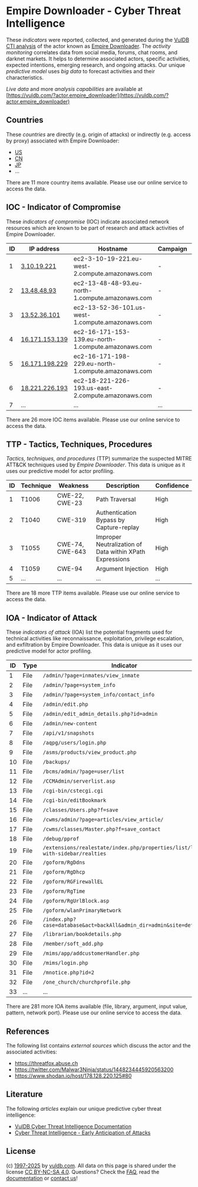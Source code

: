 # Empire Downloader - Cyber Threat Intelligence

These _indicators_ were reported, collected, and generated during the [VulDB CTI analysis](https://vuldb.com/?kb.cti) of the actor known as [Empire Downloader](https://vuldb.com/?actor.empire_downloader). The _activity monitoring_ correlates data from social media, forums, chat rooms, and darknet markets. It helps to determine associated actors, specific activities, expected intentions, emerging research, and ongoing attacks. Our unique _predictive model_ uses _big data_ to forecast activities and their characteristics.

_Live data_ and more _analysis capabilities_ are available at [https://vuldb.com/?actor.empire_downloader](https://vuldb.com/?actor.empire_downloader)

## Countries

These _countries_ are directly (e.g. origin of attacks) or indirectly (e.g. access by proxy) associated with Empire Downloader:

* [US](https://vuldb.com/?country.us)
* [CN](https://vuldb.com/?country.cn)
* [JP](https://vuldb.com/?country.jp)
* ...

There are 11 more country items available. Please use our online service to access the data.

## IOC - Indicator of Compromise

These _indicators of compromise_ (IOC) indicate associated network resources which are known to be part of research and attack activities of Empire Downloader.

ID | IP address | Hostname | Campaign | Confidence
-- | ---------- | -------- | -------- | ----------
1 | [3.10.19.221](https://vuldb.com/?ip.3.10.19.221) | ec2-3-10-19-221.eu-west-2.compute.amazonaws.com | - | Medium
2 | [13.48.48.93](https://vuldb.com/?ip.13.48.48.93) | ec2-13-48-48-93.eu-north-1.compute.amazonaws.com | - | Medium
3 | [13.52.36.101](https://vuldb.com/?ip.13.52.36.101) | ec2-13-52-36-101.us-west-1.compute.amazonaws.com | - | Medium
4 | [16.171.153.139](https://vuldb.com/?ip.16.171.153.139) | ec2-16-171-153-139.eu-north-1.compute.amazonaws.com | - | Medium
5 | [16.171.198.229](https://vuldb.com/?ip.16.171.198.229) | ec2-16-171-198-229.eu-north-1.compute.amazonaws.com | - | Medium
6 | [18.221.226.193](https://vuldb.com/?ip.18.221.226.193) | ec2-18-221-226-193.us-east-2.compute.amazonaws.com | - | Medium
7 | ... | ... | ... | ...

There are 26 more IOC items available. Please use our online service to access the data.

## TTP - Tactics, Techniques, Procedures

_Tactics, techniques, and procedures_ (TTP) summarize the suspected MITRE ATT&CK techniques used by _Empire Downloader_. This data is unique as it uses our predictive model for actor profiling.

ID | Technique | Weakness | Description | Confidence
-- | --------- | -------- | ----------- | ----------
1 | T1006 | CWE-22, CWE-23 | Path Traversal | High
2 | T1040 | CWE-319 | Authentication Bypass by Capture-replay | High
3 | T1055 | CWE-74, CWE-643 | Improper Neutralization of Data within XPath Expressions | High
4 | T1059 | CWE-94 | Argument Injection | High
5 | ... | ... | ... | ...

There are 18 more TTP items available. Please use our online service to access the data.

## IOA - Indicator of Attack

These _indicators of attack_ (IOA) list the potential fragments used for technical activities like reconnaissance, exploitation, privilege escalation, and exfiltration by Empire Downloader. This data is unique as it uses our predictive model for actor profiling.

ID | Type | Indicator | Confidence
-- | ---- | --------- | ----------
1 | File | `/admin/?page=inmates/view_inmate` | High
2 | File | `/admin/?page=system_info` | High
3 | File | `/admin/?page=system_info/contact_info` | High
4 | File | `/admin/edit.php` | High
5 | File | `/admin/edit_admin_details.php?id=admin` | High
6 | File | `/admin/new-content` | High
7 | File | `/api/v1/snapshots` | High
8 | File | `/aqpg/users/login.php` | High
9 | File | `/asms/products/view_product.php` | High
10 | File | `/backups/` | Medium
11 | File | `/bcms/admin/?page=user/list` | High
12 | File | `/CCMAdmin/serverlist.asp` | High
13 | File | `/cgi-bin/cstecgi.cgi` | High
14 | File | `/cgi-bin/editBookmark` | High
15 | File | `/classes/Users.php?f=save` | High
16 | File | `/cwms/admin/?page=articles/view_article/` | High
17 | File | `/cwms/classes/Master.php?f=save_contact` | High
18 | File | `/debug/pprof` | Medium
19 | File | `/extensions/realestate/index.php/properties/list/list-with-sidebar/realties` | High
20 | File | `/goform/RgDdns` | High
21 | File | `/goform/RgDhcp` | High
22 | File | `/goform/RGFirewallEL` | High
23 | File | `/goform/RgTime` | High
24 | File | `/goform/RgUrlBlock.asp` | High
25 | File | `/goform/wlanPrimaryNetwork` | High
26 | File | `/index.php?case=database&act=backAll&admin_dir=admin&site=default` | High
27 | File | `/librarian/bookdetails.php` | High
28 | File | `/member/soft_add.php` | High
29 | File | `/mims/app/addcustomerHandler.php` | High
30 | File | `/mims/login.php` | High
31 | File | `/mnotice.php?id=2` | High
32 | File | `/one_church/churchprofile.php` | High
33 | ... | ... | ...

There are 281 more IOA items available (file, library, argument, input value, pattern, network port). Please use our online service to access the data.

## References

The following list contains _external sources_ which discuss the actor and the associated activities:

* https://threatfox.abuse.ch
* https://twitter.com/Malwar3Ninja/status/1448234445920563200
* https://www.shodan.io/host/178.128.220.125#80

## Literature

The following _articles_ explain our unique predictive cyber threat intelligence:

* [VulDB Cyber Threat Intelligence Documentation](https://vuldb.com/?kb.cti)
* [Cyber Threat Intelligence - Early Anticipation of Attacks](https://www.scip.ch/en/?labs.20201022)

## License

(c) [1997-2025](https://vuldb.com/?kb.changelog) by [vuldb.com](https://vuldb.com/?kb.about). All data on this page is shared under the license [CC BY-NC-SA 4.0](https://creativecommons.org/licenses/by-nc-sa/4.0/). Questions? Check the [FAQ](https://vuldb.com/?kb.faq), read the [documentation](https://vuldb.com/?kb) or [contact us](https://vuldb.com/?contact)!
